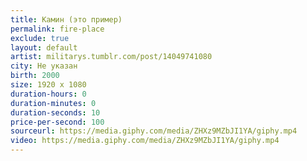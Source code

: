 ```yaml
---
title: Камин (это пример)
permalink: fire-place
exclude: true
layout: default
artist: militarys.tumblr.com/post/14049741080
city: Не указан
birth: 2000
size: 1920 x 1080
duration-hours: 0
duration-minutes: 0
duration-seconds: 10
price-per-second: 100
sourceurl: https://media.giphy.com/media/ZHXz9MZbJI1YA/giphy.mp4
video: https://media.giphy.com/media/ZHXz9MZbJI1YA/giphy.mp4
---
```

